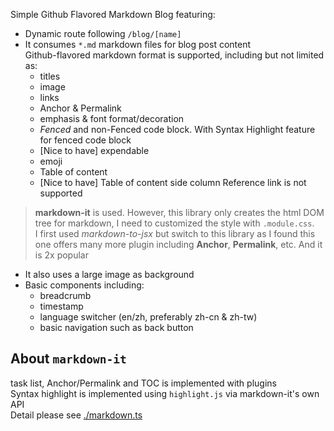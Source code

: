 Simple Github Flavored Markdown Blog featuring:
- Dynamic route following `/blog/[name]`
- It consumes `*.md` markdown files for blog post content  
Github-flavored markdown format is supported, including but not limited as:
    - titles
    - image
    - links
    - Anchor & Permalink
    - emphasis & font format/decoration
    - *Fenced* and non-Fenced code block. With Syntax Highlight feature for fenced code block
    - [Nice to have] expendable
    - emoji  
    - Table of content  
    - [Nice to have] Table of content side column
Reference link is not supported  
> **markdown-it** is used. However, this library only creates the html DOM tree for markdown, I need to customized the style with `.module.css`.  
I first used *markdown-to-jsx* but switch to this library as I found this one offers many more plugin including **Anchor**, **Permalink**, etc. And it is 2x popular
- It also uses a large image as background
- Basic components including:
    - breadcrumb
    - timestamp
    - language switcher (en/zh, preferably zh-cn & zh-tw)
    - basic navigation such as back button

## About `markdown-it`
task list, Anchor/Permalink and TOC is implemented with plugins  
Syntax highlight is implemented using `highlight.js` via markdown-it's own API  
Detail please see [./markdown.ts](./markdown.ts)
